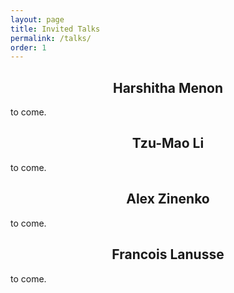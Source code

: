 ```yaml
---
layout: page
title: Invited Talks
permalink: /talks/
order: 1
---
```


<h2 align='center'>Harshitha Menon</h2>

to come.

<h2 align='center'>Tzu-Mao Li</h2>

to come.

<h2 align='center'>Alex Zinenko</h2>

to come.

<h2 align='center'>Francois Lanusse</h2>

to come.

